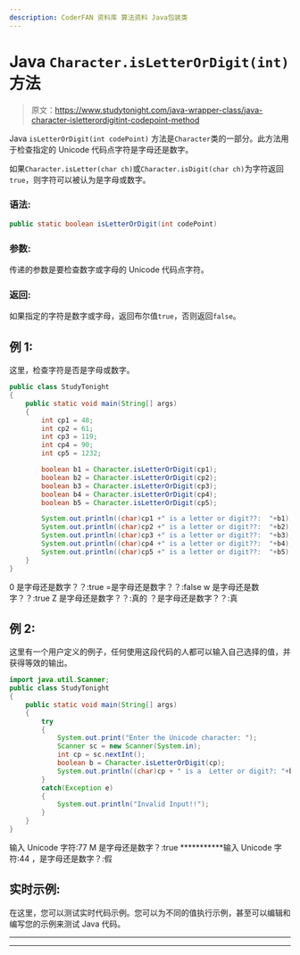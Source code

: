 ```yaml
---
description: CoderFAN 资料库 算法资料 Java包装类
---
```


# Java `Character.isLetterOrDigit(int)`方法

> 原文：<https://www.studytonight.com/java-wrapper-class/java-character-isletterordigitint-codepoint-method>

Java `isLetterOrDigit(int codePoint)` 方法是`Character`类的一部分。此方法用于检查指定的 Unicode 代码点字符是字母还是数字。

如果`Character.isLetter(char ch)`或`Character.isDigit(char ch)`为字符返回`true`，则字符可以被认为是字母或数字。

### 语法:

```java
public static boolean isLetterOrDigit(int codePoint)
```

### 参数:

传递的参数是要检查数字或字母的 Unicode 代码点字符。

### 返回:

如果指定的字符是数字或字母，返回布尔值`true`，否则返回`false`。

## 例 1:

这里，检查字符是否是字母或数字。

```java
public class StudyTonight
{  
	public static void main(String[] args)
	{  
		int cp1 = 48;  
		int cp2 = 61;  
		int cp3 = 119;  
		int cp4 = 90;   
		int cp5 = 1232;  

		boolean b1 = Character.isLetterOrDigit(cp1);  
		boolean b2 = Character.isLetterOrDigit(cp2);  
		boolean b3 = Character.isLetterOrDigit(cp3);  
		boolean b4 = Character.isLetterOrDigit(cp4);  
		boolean b5 = Character.isLetterOrDigit(cp5);  

		System.out.println((char)cp1 +" is a letter or digit??:  "+b1);  
		System.out.println((char)cp2 +" is a letter or digit??:  "+b2);  
		System.out.println((char)cp3 +" is a letter or digit??:  "+b3);  
		System.out.println((char)cp4 +" is a letter or digit??:  "+b4);  
		System.out.println((char)cp5 +" is a letter or digit??:  "+b5);  
	}  
} 
```

0 是字母还是数字？？:true
=是字母还是数字？？:false
w 是字母还是数字？？:true
Z 是字母还是数字？？:真的
？是字母还是数字？？:真

## 例 2:

这里有一个用户定义的例子，任何使用这段代码的人都可以输入自己选择的值，并获得等效的输出。

```java
import java.util.Scanner; 
public class StudyTonight
{  
	public static void main(String[] args)
	{  
		try
		{
			System.out.print("Enter the Unicode character: ");  
			Scanner sc = new Scanner(System.in);        
			int cp = sc.nextInt(); 
			boolean b = Character.isLetterOrDigit(cp);
			System.out.println((char)cp + " is a  Letter or digit?: "+b);
		}
		catch(Exception e)
		{
			System.out.println("Invalid Input!!");
		}
	}  
}
```

输入 Unicode 字符:77
M 是字母还是数字？:true
***********输入 Unicode 字符:44
，是字母还是数字？:假

## 实时示例:

在这里，您可以测试实时代码示例。您可以为不同的值执行示例，甚至可以编辑和编写您的示例来测试 Java 代码。

* * *

* * *